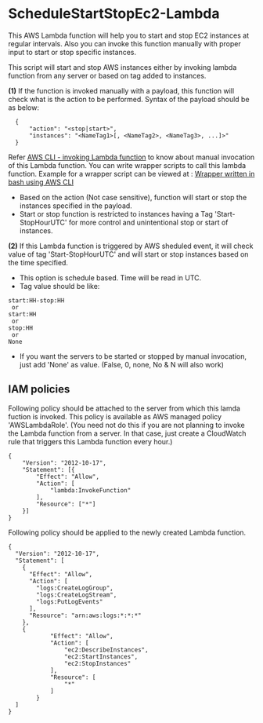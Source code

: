 # ScheduleStartStopEc2-Lambda
This AWS Lambda function will help you to start and stop EC2 instances at regular intervals. Also you can invoke this function manually with proper input to start or stop specific instances.


This script will start and stop AWS instances either by invoking lambda function from any server or based on tag added to instances.


**(1)** If the function is invoked manually with a payload, this function will check what is the action to be performed. Syntax of the  payload should be as below:
```
  {
      "action": "<stop|start>",
      "instances": "<NameTag1>[, <NameTag2>, <NameTag3>, ...]>"
  }
```
Refer [AWS CLI - invoking Lambda function]( http://docs.aws.amazon.com/lambda/latest/dg/with-userapp-walkthrough-custom-events-invoke.html) to know about manual invocation of this Lambda function. You can write wrapper scripts to call this lambda function. Example for a wrapper script can be viewed at : [Wrapper written in bash using AWS CLI](https://github.com/bijohnvincent/cmapi_clusterstartstop/blob/master/startstopec2instances.sh) 


- Based on the action (Not case sensitive), function will start or stop the instances specified in the payload.
- Start or stop function is restricted to instances having a Tag 'Start-StopHourUTC' for more control and unintentional stop or start of instances.

**(2)** If this Lambda function is triggered by AWS sheduled event, it will check value of tag 'Start-StopHourUTC' and will start or stop instances based on the time specified.
- This option is schedule based. Time will be read in UTC.
- Tag value should be like: 
```
start:HH-stop:HH
 or
start:HH
 or
stop:HH
 or
None
```
- If you want the servers to be started or stopped by manual invocation, just add 'None' as value. (False, 0, none, No & N will also work)

## IAM policies
Following policy should be attached to the server from which this lamda fuction is invoked. This policy is available as AWS managed policy 'AWSLambdaRole'. (You need not do this if you are not planning to invoke the Lambda function from a server. In that case, just create a CloudWatch rule that triggers this Lambda function every hour.)
```
{
    "Version": "2012-10-17",
    "Statement": [{
        "Effect": "Allow",
        "Action": [
            "lambda:InvokeFunction"
        ],
        "Resource": ["*"]
    }]
}
```


Following policy should be applied to the newly created Lambda function.
```
{
  "Version": "2012-10-17",
  "Statement": [
    {
      "Effect": "Allow",
      "Action": [
        "logs:CreateLogGroup",
        "logs:CreateLogStream",
        "logs:PutLogEvents"
      ],
      "Resource": "arn:aws:logs:*:*:*"
    },
    {
            "Effect": "Allow",
            "Action": [
                "ec2:DescribeInstances",
                "ec2:StartInstances",
                "ec2:StopInstances"
            ],
            "Resource": [
                "*"
            ]
        }
  ]
}
```

